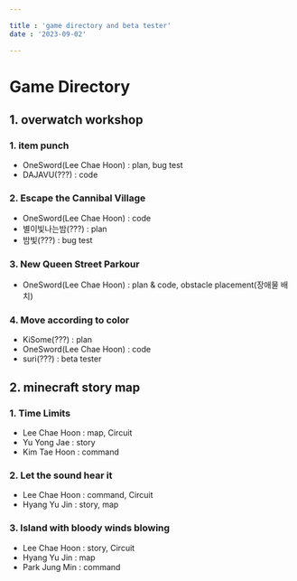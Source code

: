 ```yaml
---

title : 'game directory and beta tester'
date : '2023-09-02'

---
```


# Game Directory


## 1. overwatch workshop
### 1. item punch

* OneSword(Lee Chae Hoon) : plan, bug test
* DAJAVU(???) : code 
### 2. Escape the Cannibal Village
* OneSword(Lee Chae Hoon) : code 
* 별이빛나는밤(???) : plan
* 밤빛(???) : bug test
### 3. New Queen Street Parkour
* OneSword(Lee Chae Hoon) : plan & code, obstacle placement(장애물 배치)
### 4. Move according to color
* KiSome(???) : plan
* OneSword(Lee Chae Hoon) : code
* suri(???) : beta tester
## 2. minecraft story map
### 1. Time Limits
* Lee Chae Hoon : map, Circuit
* Yu Yong Jae : story
* Kim Tae Hoon : command
### 2. Let the sound hear it 
* Lee Chae Hoon : command, Circuit
* Hyang Yu Jin : story, map
### 3. Island with bloody winds blowing
* Lee Chae Hoon : story, Circuit
* Hyang Yu Jin : map
* Park Jung Min : command 
